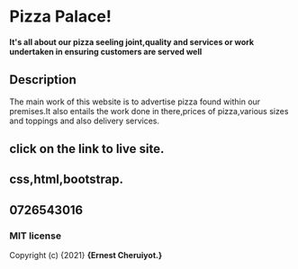 # Pizza Palace!
#### It's all about our pizza seeling joint,quality and services or work undertaken in ensuring customers are served well
## Description
The main work of this website is to advertise pizza found within our premises.It also entails the work done in there,prices of pizza,various sizes and toppings and also delivery services.
## click on the link to live site.
## css,html,bootstrap.
## 0726543016
### MIT license
Copyright (c) {2021} **{Ernest Cheruiyot.}**
  

